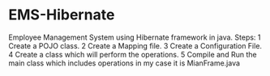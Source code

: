 # EMS-Hibernate
Employee Management System using Hibernate framework in java.
Steps:
1 Create a POJO class.
2 Create a Mapping file.
3 Create a Configuration File.
4 Create a class which will perform the operations.
5 Compile and Run the main class which includes operations in my case it is MianFrame.java
